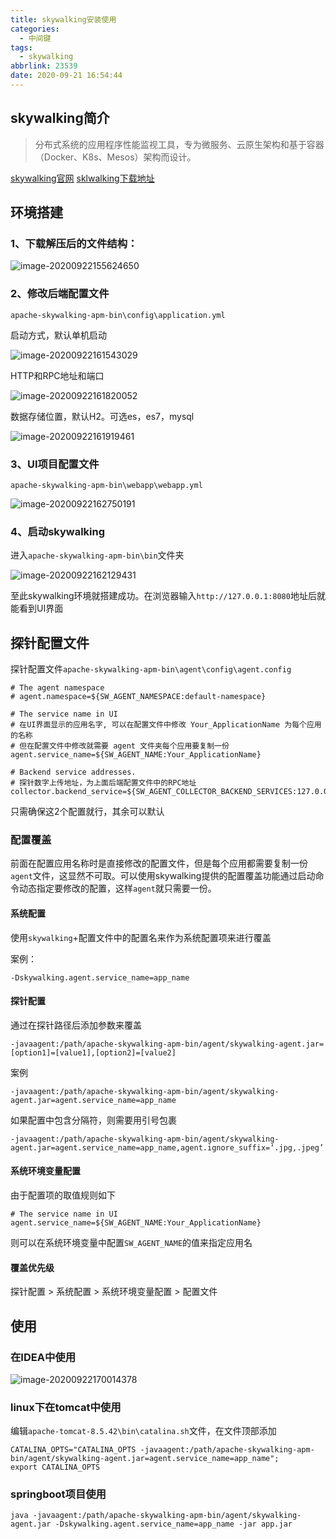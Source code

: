 ```yaml
---
title: skywalking安装使用
categories:
  - 中间键
tags:
  - skywalking
abbrlink: 23539
date: 2020-09-21 16:54:44
---
```


## skywalking简介

> 分布式系统的应用程序性能监视工具，专为微服务、云原生架构和基于容器（Docker、K8s、Mesos）架构而设计。

[skywalking官网](http://skywalking.apache.org/zh/)     [sklwalking下载地址](http://skywalking.apache.org/zh/downloads/)

## 环境搭建

###  1、下载解压后的文件结构：

![image-20200922155624650](https://blog-img.zengdw.com/image-20200922155624650.png)

### 2、修改后端配置文件

`apache-skywalking-apm-bin\config\application.yml`

启动方式，默认单机启动

![image-20200922161543029](https://blog-img.zengdw.com/image-20200922161543029.png)

HTTP和RPC地址和端口

![image-20200922161820052](https://blog-img.zengdw.com/image-20200922161820052.png)

数据存储位置，默认H2。可选es，es7，mysql

![image-20200922161919461](https://blog-img.zengdw.com/image-20200922161919461.png)

### 3、UI项目配置文件

`apache-skywalking-apm-bin\webapp\webapp.yml`

![image-20200922162750191](https://blog-img.zengdw.com/image-20200922162750191.png)

### 4、启动skywalking

进入`apache-skywalking-apm-bin\bin`文件夹

![image-20200922162129431](https://blog-img.zengdw.com/image-20200922162129431.png)

至此skywalking环境就搭建成功。在浏览器输入`http://127.0.0.1:8080`地址后就能看到UI界面



## 探针配置文件

探针配置文件`apache-skywalking-apm-bin\agent\config\agent.config`

```
# The agent namespace
# agent.namespace=${SW_AGENT_NAMESPACE:default-namespace}

# The service name in UI
# 在UI界面显示的应用名字, 可以在配置文件中修改 Your_ApplicationName 为每个应用的名称
# 但在配置文件中修改就需要 agent 文件夹每个应用要复制一份
agent.service_name=${SW_AGENT_NAME:Your_ApplicationName}

# Backend service addresses.
# 探针数字上传地址，为上面后端配置文件中的RPC地址
collector.backend_service=${SW_AGENT_COLLECTOR_BACKEND_SERVICES:127.0.0.1:11800}
```

只需确保这2个配置就行，其余可以默认

### 配置覆盖

前面在配置应用名称时是直接修改的配置文件，但是每个应用都需要复制一份`agent`文件，这显然不可取。可以使用skywalking提供的配置覆盖功能通过启动命令动态指定要修改的配置，这样`agent`就只需要一份。

#### 系统配置

使用`skywalking`+配置文件中的配置名来作为系统配置项来进行覆盖

案例：

```
-Dskywalking.agent.service_name=app_name
```

#### 探针配置

通过在探针路径后添加参数来覆盖

```
-javaagent:/path/apache-skywalking-apm-bin/agent/skywalking-agent.jar=[option1]=[value1],[option2]=[value2]
```

案例

```
-javaagent:/path/apache-skywalking-apm-bin/agent/skywalking-agent.jar=agent.service_name=app_name
```

如果配置中包含分隔符，则需要用引号包裹

```
-javaagent:/path/apache-skywalking-apm-bin/agent/skywalking-agent.jar=agent.service_name=app_name,agent.ignore_suffix=‘.jpg,.jpeg’
```

#### 系统环境变量配置

由于配置项的取值规则如下

```
# The service name in UI
agent.service_name=${SW_AGENT_NAME:Your_ApplicationName}
```

则可以在系统环境变量中配置`SW_AGENT_NAME`的值来指定应用名

#### 覆盖优先级

探针配置 > 系统配置 > 系统环境变量配置 > 配置文件

## 使用

### 在IDEA中使用

![image-20200922170014378](https://blog-img.zengdw.com/image-20200922170014378.png)

### linux下在tomcat中使用

编辑`apache-tomcat-8.5.42\bin\catalina.sh`文件，在文件顶部添加

```
CATALINA_OPTS="CATALINA_OPTS -javaagent:/path/apache-skywalking-apm-bin/agent/skywalking-agent.jar=agent.service_name=app_name";
export CATALINA_OPTS
```

### springboot项目使用

```
java -javaagent:/path/apache-skywalking-apm-bin/agent/skywalking-agent.jar -Dskywalking.agent.service_name=app_name -jar app.jar
```

